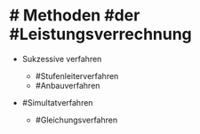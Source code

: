 # # Methoden #der #Leistungsverrechnung 

 - Sukzessive verfahren 

	 - #Stufenleiterverfahren 
	 - #Anbauverfahren 

 - #Simultatverfahren 

	 - #Gleichungsverfahren 
